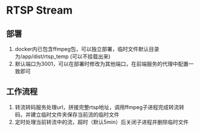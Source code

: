# RTSP Stream

## 部署

1. docker内已包含ffmpeg包，可以独立部署，临时文件默认目录为/app/dist/rtsp_temp (可以不挂载出来)
2. 默认端口为3001，可以在部署时修改为其他端口，在前端服务的代理中配置一致即可

## 工作流程

1. 转流转码服务处理url，拼接完整rtsp地址，调用ffmpeg子进程完成转流转码，并建立临时文件夹保存当前流的临时文件
2. 定时处理当前转流中的流，超时（默认5min）后关闭子进程并删除临时文件